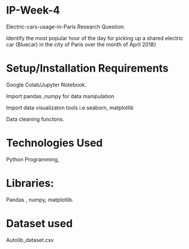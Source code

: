 # IP-Week-4
Electric-cars-usage-in-Paris
Research Question:

Identify the most popular hour of the day for picking up a shared electric car (Bluecar) in the city of Paris over the month of April 2018}

# Setup/Installation Requirements


Google Colab/Jupyter Notebook.

Import pandas ,numpy for data manipulation

Import data visualizaton tools i.e seaborn, matplotlib

Data cleaning functons.

# Technologies Used

Python Programming,

# Libraries:

Pandas , numpy, matplotlib.

# Dataset used

Autolib_dataset.csv

